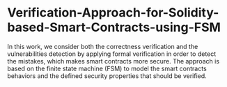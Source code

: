 # Verification-Approach-for-Solidity-based-Smart-Contracts-using-FSM
In this work, we consider both the correctness verification  and the vulnerabilities detection by applying formal verification in order to detect the mistakes, which makes smart contracts more secure. The approach is based on  the finite state machine (FSM) to model the smart contracts behaviors and the defined security properties that should be verified. 
